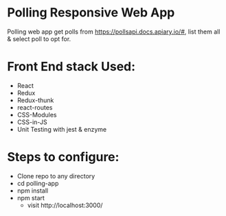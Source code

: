 # Polling Responsive Web App

Polling web app get polls from https://pollsapi.docs.apiary.io/#, list them all & select poll to opt for.

# Front End stack Used:
- React
- Redux
- Redux-thunk
- react-routes
- CSS-Modules
- CSS-in-JS
- Unit Testing with jest & enzyme

# Steps to configure:
- Clone repo to any directory
- cd polling-app
- npm install
- npm start
  - visit http://localhost:3000/ 

